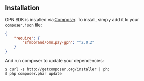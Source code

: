 ## Installation

GPN SDK is installed via [Composer](http://getcomposer.org/). To install, simply add it
to your `composer.json` file:

```json
{
    "require": {
        "sfmbbrand/omnipay-gpn": "^2.0.2"
    }
}
```

And run composer to update your dependencies:

    $ curl -s http://getcomposer.org/installer | php
    $ php composer.phar update

